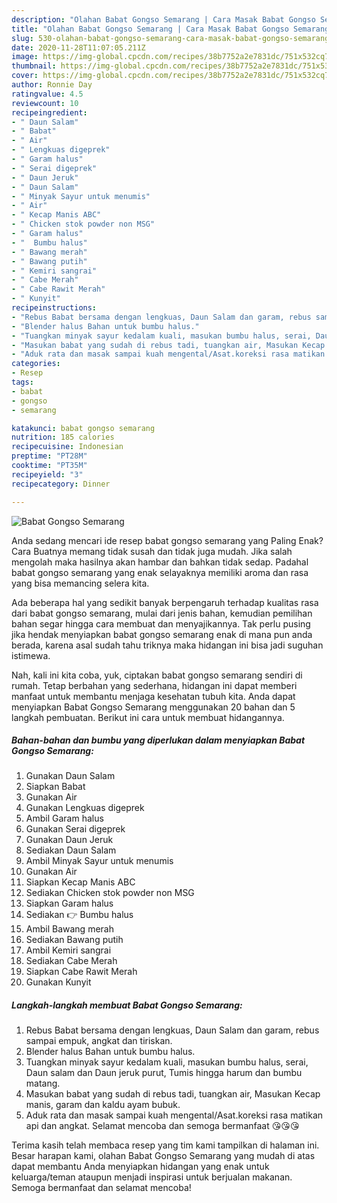 ```yaml
---
description: "Olahan Babat Gongso Semarang | Cara Masak Babat Gongso Semarang Yang Enak Dan Lezat"
title: "Olahan Babat Gongso Semarang | Cara Masak Babat Gongso Semarang Yang Enak Dan Lezat"
slug: 530-olahan-babat-gongso-semarang-cara-masak-babat-gongso-semarang-yang-enak-dan-lezat
date: 2020-11-28T11:07:05.211Z
image: https://img-global.cpcdn.com/recipes/38b7752a2e7831dc/751x532cq70/babat-gongso-semarang-foto-resep-utama.jpg
thumbnail: https://img-global.cpcdn.com/recipes/38b7752a2e7831dc/751x532cq70/babat-gongso-semarang-foto-resep-utama.jpg
cover: https://img-global.cpcdn.com/recipes/38b7752a2e7831dc/751x532cq70/babat-gongso-semarang-foto-resep-utama.jpg
author: Ronnie Day
ratingvalue: 4.5
reviewcount: 10
recipeingredient:
- " Daun Salam"
- " Babat"
- " Air"
- " Lengkuas digeprek"
- " Garam halus"
- " Serai digeprek"
- " Daun Jeruk"
- " Daun Salam"
- " Minyak Sayur untuk menumis"
- " Air"
- " Kecap Manis ABC"
- " Chicken stok powder non MSG"
- " Garam halus"
- "  Bumbu halus"
- " Bawang merah"
- " Bawang putih"
- " Kemiri sangrai"
- " Cabe Merah"
- " Cabe Rawit Merah"
- " Kunyit"
recipeinstructions:
- "Rebus Babat bersama dengan lengkuas, Daun Salam dan garam, rebus sampai empuk, angkat dan tiriskan."
- "Blender halus Bahan untuk bumbu halus."
- "Tuangkan minyak sayur kedalam kuali, masukan bumbu halus, serai, Daun salam dan Daun jeruk purut, Tumis hingga harum dan bumbu matang."
- "Masukan babat yang sudah di rebus tadi, tuangkan air, Masukan Kecap manis, garam dan kaldu ayam bubuk."
- "Aduk rata dan masak sampai kuah mengental/Asat.koreksi rasa matikan api dan angkat. Selamat mencoba dan semoga bermanfaat 😘😘😘"
categories:
- Resep
tags:
- babat
- gongso
- semarang

katakunci: babat gongso semarang 
nutrition: 185 calories
recipecuisine: Indonesian
preptime: "PT28M"
cooktime: "PT35M"
recipeyield: "3"
recipecategory: Dinner

---
```



![Babat Gongso Semarang](https://img-global.cpcdn.com/recipes/38b7752a2e7831dc/751x532cq70/babat-gongso-semarang-foto-resep-utama.jpg)

Anda sedang mencari ide resep babat gongso semarang yang Paling Enak? Cara Buatnya memang tidak susah dan tidak juga mudah. Jika salah mengolah maka hasilnya akan hambar dan bahkan tidak sedap. Padahal babat gongso semarang yang enak selayaknya memiliki aroma dan rasa yang bisa memancing selera kita.



Ada beberapa hal yang sedikit banyak berpengaruh terhadap kualitas rasa dari babat gongso semarang, mulai dari jenis bahan, kemudian pemilihan bahan segar hingga cara membuat dan menyajikannya. Tak perlu pusing jika hendak menyiapkan babat gongso semarang enak di mana pun anda berada, karena asal sudah tahu triknya maka hidangan ini bisa jadi suguhan istimewa.


Nah, kali ini kita coba, yuk, ciptakan babat gongso semarang sendiri di rumah. Tetap berbahan yang sederhana, hidangan ini dapat memberi manfaat untuk membantu menjaga kesehatan tubuh kita. Anda dapat menyiapkan Babat Gongso Semarang menggunakan 20 bahan dan 5 langkah pembuatan. Berikut ini cara untuk membuat hidangannya.

<!--inarticleads1-->

##### Bahan-bahan dan bumbu yang diperlukan dalam menyiapkan Babat Gongso Semarang:

1. Gunakan  Daun Salam
1. Siapkan  Babat
1. Gunakan  Air
1. Gunakan  Lengkuas digeprek
1. Ambil  Garam halus
1. Gunakan  Serai digeprek
1. Gunakan  Daun Jeruk
1. Sediakan  Daun Salam
1. Ambil  Minyak Sayur untuk menumis
1. Gunakan  Air
1. Siapkan  Kecap Manis ABC
1. Sediakan  Chicken stok powder non MSG
1. Siapkan  Garam halus
1. Sediakan  👉 Bumbu halus
1. Ambil  Bawang merah
1. Sediakan  Bawang putih
1. Ambil  Kemiri sangrai
1. Sediakan  Cabe Merah
1. Siapkan  Cabe Rawit Merah
1. Gunakan  Kunyit




<!--inarticleads2-->

##### Langkah-langkah membuat Babat Gongso Semarang:

1. Rebus Babat bersama dengan lengkuas, Daun Salam dan garam, rebus sampai empuk, angkat dan tiriskan.
1. Blender halus Bahan untuk bumbu halus.
1. Tuangkan minyak sayur kedalam kuali, masukan bumbu halus, serai, Daun salam dan Daun jeruk purut, Tumis hingga harum dan bumbu matang.
1. Masukan babat yang sudah di rebus tadi, tuangkan air, Masukan Kecap manis, garam dan kaldu ayam bubuk.
1. Aduk rata dan masak sampai kuah mengental/Asat.koreksi rasa matikan api dan angkat. Selamat mencoba dan semoga bermanfaat 😘😘😘




Terima kasih telah membaca resep yang tim kami tampilkan di halaman ini. Besar harapan kami, olahan Babat Gongso Semarang yang mudah di atas dapat membantu Anda menyiapkan hidangan yang enak untuk keluarga/teman ataupun menjadi inspirasi untuk berjualan makanan. Semoga bermanfaat dan selamat mencoba!
